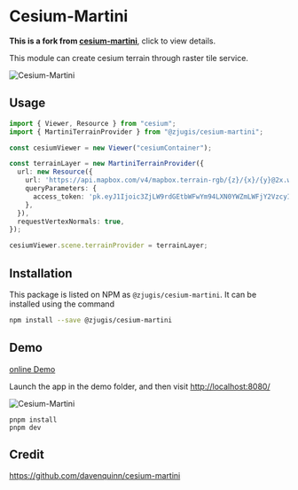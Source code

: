 # Cesium-Martini

**This is a fork from [cesium-martini](https://github.com/davenquinn/cesium-martini)**, click to view details.

This module can create cesium terrain through raster tile service.

![Cesium-Martini](/img/cesium-martini.png)

## Usage

```ts
import { Viewer, Resource } from "cesium";
import { MartiniTerrainProvider } from "@zjugis/cesium-martini";

const cesiumViewer = new Viewer("cesiumContainer");

const terrainLayer = new MartiniTerrainProvider({
  url: new Resource({
    url: 'https://api.mapbox.com/v4/mapbox.terrain-rgb/{z}/{x}/{y}@2x.webp',
    queryParameters: {
      access_token: 'pk.eyJ1Ijoic3ZjLW9rdGEtbWFwYm94LXN0YWZmLWFjY2VzcyIsImEiOiJjbG5sMnFlZ28wb2d5MnFtb2xnMG90OW96In0.IE8Vqs0NTzCY0WqPzV9kcw'
    },
  }),
  requestVertexNormals: true,
});

cesiumViewer.scene.terrainProvider = terrainLayer;
```

## Installation

This package is listed on NPM as `@zjugis/cesium-martini`. It can be installed
using the command

```bash
npm install --save @zjugis/cesium-martini
```

## Demo

[online Demo](https://cesium-martini.opendde.com/)

Launch the app in the demo folder, and then visit <http://localhost:8080/>

![Cesium-Martini](https://s1.ax1x.com/2022/08/09/v1GhtO.png)

```node
pnpm install
pnpm dev
```

## Credit

<https://github.com/davenquinn/cesium-martini>
